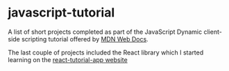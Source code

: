 # javascript-tutorial

A list of short projects completed as part of  the JavaScript Dynamic client-side scripting tutorial offered by [MDN Web Docs](https://developer.mozilla.org/en-US/docs/Learn/JavaScript).

The last couple of projects included the React library which I started learning on the [react-tutorial-app website](https://react-tutorial.app/)
